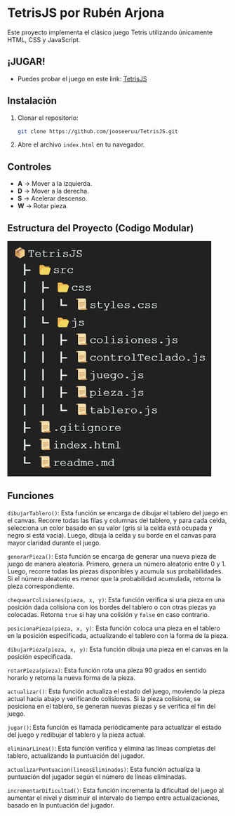 # TetrisJS por Rubén Arjona

Este proyecto implementa el clásico juego Tetris utilizando únicamente HTML, CSS y JavaScript.

## ¡JUGAR!

- Puedes probar el juego en este link: [TetrisJS](https://tetrisbyjooseeruu.netlify.app/)

## Instalación

1. Clonar el repositorio:

    ```bash
    git clone https://github.com/jooseeruu/TetrisJS.git
    ```

2. Abre el archivo `index.html` en tu navegador.

## Controles

- **A** -> Mover a la izquierda.
- **D** -> Mover a la derecha.
- **S** -> Acelerar descenso.
- **W** -> Rotar pieza.

## Estructura del Proyecto (Codigo Modular)

![tree](image.png)

## Funciones

`dibujarTablero()`: Esta función se encarga de dibujar el tablero del juego en el canvas. Recorre todas las filas y columnas del tablero, y para cada celda, selecciona un color basado en su valor (gris si la celda está ocupada y negro si está vacía). Luego, dibuja la celda y su borde en el canvas para mayor claridad durante el juego.

`generarPieza()`: Esta función se encarga de generar una nueva pieza de juego de manera aleatoria. Primero, genera un número aleatorio entre 0 y 1. Luego, recorre todas las piezas disponibles y acumula sus probabilidades. Si el número aleatorio es menor que la probabilidad acumulada, retorna la pieza correspondiente.

`chequearColisiones(pieza, x, y)`: Esta función verifica si una pieza en una posición dada colisiona con los bordes del tablero o con otras piezas ya colocadas. Retorna `true` si hay una colisión y `false` en caso contrario.

`posicionaPieza(pieza, x, y)`: Esta función coloca una pieza en el tablero en la posición especificada, actualizando el tablero con la forma de la pieza.

`dibujarPieza(pieza, x, y)`: Esta función dibuja una pieza en el canvas en la posición especificada.

`rotarPieza(pieza)`: Esta función rota una pieza 90 grados en sentido horario y retorna la nueva forma de la pieza.

`actualizar()`: Esta función actualiza el estado del juego, moviendo la pieza actual hacia abajo y verificando colisiones. Si la pieza colisiona, se posiciona en el tablero, se generan nuevas piezas y se verifica el fin del juego.

`jugar()`: Esta función es llamada periódicamente para actualizar el estado del juego y redibujar el tablero y la pieza actual.

`eliminarLinea()`: Esta función verifica y elimina las líneas completas del tablero, actualizando la puntuación del jugador.

`actualizarPuntuacion(lineasEliminadas)`: Esta función actualiza la puntuación del jugador según el número de líneas eliminadas.

`incrementarDificultad()`: Esta función incrementa la dificultad del juego al aumentar el nivel y disminuir el intervalo de tiempo entre actualizaciones, basado en la puntuación del jugador.




